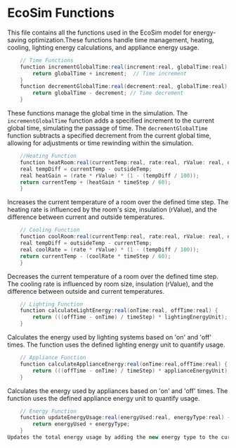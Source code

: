 # EcoSim Functions

This file contains all the functions used in the EcoSim model for energy-saving optimization.These functions handle time management, heating, cooling, lighting energy calculations, and appliance energy usage. 

```java
    // Time Functions
    function incrementGlobalTime:real(increment:real, globalTime:real) {
        return globalTime + increment;  // Time increment
    }
    function decrementGlobalTime:real(decrement:real, globalTime:real) {
        return globalTime - decrement; // Time decrement
    }
```
These functions manage the global time in the simulation. 
The `incrementGlobalTime` function adds a specified increment 
to the current global time, simulating the passage of time. 
The `decrementGlobalTime` function subtracts a specified 
decrement from the current global time, allowing for adjustments 
or time rewinding within the simulation.
```java
    //Heating Function
    function heatRoom:real(currentTemp:real, rate:real, rValue: real, outsideTemp: real, timeStep: real) {
    real tempDiff = currentTemp - outsideTemp;  
    real heatGain = (rate * rValue) * (1 - (tempDiff / 100));  
    return currentTemp + (heatGain * timeStep / 60);  
    }
```
Increases the current temperature of a room over the defined time step.
The heating rate is influenced by the room's size, insulation (rValue), 
and the difference between current and outside temperatures.
```java
    // Cooling Function
    function coolRoom:real(currentTemp:real, rate:real, rValue: real, outsideTemp: real, timeStep: real) {
    real tempDiff = outsideTemp - currentTemp; 
    real coolRate = (rate * rValue) * (1 - (tempDiff / 100));  
    return currentTemp - (coolRate * timeStep / 60);    
    }
```
Decreases the current temperature of a room over the defined time step.
The cooling rate is influenced by room size, insulation (rValue), 
and the difference between outside and current temperatures.
```java
    // Lighting Function
    function calculateLightEnergy:real(onTime:real, offTime:real) {
        return (((offTime - onTime) / timeStep) * lightingEnergyUnit); // Find how long light was on * rate of energy unit
    }
```
Calculates the energy used by lighting systems based on 'on' and 'off' times. 
The function uses the defined lighting energy unit to quantify usage.
```java
    // Appliance Function
    function calculateApplianceEnergy:real(onTime:real,offTime:real) {
        return (((offTime - onTime) / timeStep) * applianceEnergyUnit); // Find how long appliance was on * rate of energy unit
    }
```
Calculates the energy used by appliances based on 'on' and 'off' times.
The function uses the defined appliance energy unit to quantify usage.
```java
    // Energy Function
    function updateEnergyUsage:real(energyUsed:real, energyType:real) { // Update overall energy usgae
        return energyUsed + energyType;
    }
Updates the total energy usage by adding the new energy type to the current total.
```